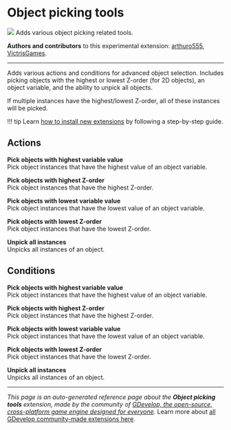 # Object picking tools

<img src="https://resources.gdevelop-app.com/assets/Icons/selection-ellipse-arrow-inside.svg" class="extension-icon"></img>
Adds various object picking related tools.

**Authors and contributors** to this experimental extension: [arthuro555](https://gd.games/arthuro555), [VictrisGames](https://gd.games/VictrisGames).

---

Adds various actions and conditions for advanced object selection. Includes picking objects with the highest or lowest Z-order (for 2D objects), an object variable, and the ability to unpick all objects.

If multiple instances have the highest/lowest Z-order, all of these instances will be picked.

!!! tip
    Learn [how to install new extensions](/gdevelop5/extensions/search) by following a step-by-step guide.

## Actions

**Pick objects with highest variable value**  
Pick object instances that have the highest value of an object variable.

**Pick objects with highest Z-order**  
Pick object instances that have the highest Z-order.

**Pick objects with lowest variable value**  
Pick object instances that have the lowest value of an object variable.

**Pick objects with lowest Z-order**  
Pick object instances that have the lowest Z-order.

**Unpick all instances**  
Unpicks all instances of an object.

## Conditions

**Pick objects with highest variable value**  
Pick object instances that have the highest value of an object variable.

**Pick objects with highest Z-order**  
Pick object instances that have the highest Z-order.

**Pick objects with lowest variable value**  
Pick object instances that have the lowest value of an object variable.

**Pick objects with lowest Z-order**  
Pick object instances that have the lowest Z-order.

**Unpick all instances**  
Unpicks all instances of an object.




---

*This page is an auto-generated reference page about the **Object picking tools** extension, made by the community of [GDevelop, the open-source, cross-platform game engine designed for everyone](https://gdevelop.io/).* Learn more about [all GDevelop community-made extensions here](/gdevelop5/extensions).